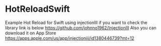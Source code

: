 # HotReloadSwift

Example Hot Reload for Swift using injectionIII
if you want to check the library link is below
https://github.com/johnno1962/InjectionIII
Also you can download it on App Store
https://apps.apple.com/us/app/injectioniii/id1380446739?mt=12
